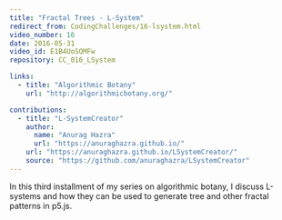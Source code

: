 ```yaml
---
title: "Fractal Trees - L-System"
redirect_from: CodingChallenges/16-lsystem.html
video_number: 16
date: 2016-05-31
video_id: E1B4UoSQMFw
repository: CC_016_LSystem

links:
  - title: "Algorithmic Botany"
    url: "http://algorithmicbotany.org/"

contributions:
  - title: "L-SystemCreator"
    author:
      name: "Anurag Hazra"
      url: "https://anuraghazra.github.io/"
    url: "https://anuraghazra.github.io/LSystemCreator/"
    source: "https://github.com/anuraghazra/LSystemCreator"
---
```


In this third installment of my series on algorithmic botany, I discuss L-systems and how they can be used to generate tree and other fractal patterns in p5.js.
